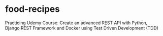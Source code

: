 # food-recipes
Practicing Udemy Course: Create an advanced REST API with Python, Django REST Framework and Docker using Test Driven Development (TDD)
